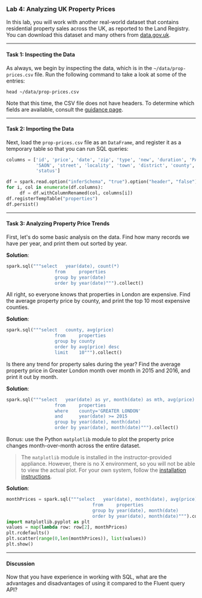 ### Lab 4: Analyzing UK Property Prices

In this lab, you will work with another real-world dataset that contains residential property sales across the UK, as reported to the Land Registry. You can download this dataset and many others from [data.gov.uk](https://data.gov.uk/dataset/land-registry-monthly-price-paid-data).

___

#### Task 1: Inspecting the Data

As always, we begin by inspecting the data, which is in the `~/data/prop-prices.csv` file. Run the following command to take a look at some of the entries:

```
head ~/data/prop-prices.csv
```

Note that this time, the CSV file does not have headers. To determine which fields are available, consult the [guidance page](https://www.gov.uk/guidance/about-the-price-paid-data).

___

#### Task 2: Importing the Data

Next, load the `prop-prices.csv` file as an `DataFrame`, and register it as a temporary table so that you can run SQL queries:

```python
columns = ['id', 'price', 'date', 'zip', 'type', 'new', 'duration', 'PAON',
           'SAON', 'street', 'locality', 'town', 'district', 'county', 'ppd',
           'status']

df = spark.read.option("inferSchema", "true").option("header", "false").csv("file:///home/ubuntu/data/prop-prices.csv")
for i, col in enumerate(df.columns):                                        
     df = df.withColumnRenamed(col, columns[i])
df.registerTempTable("properties")
df.persist()
```

___

#### Task 3: Analyzing Property Price Trends

First, let's do some basic analysis on the data. Find how many records we have per year, and print them out sorted by year.

**Solution**:

```python
spark.sql("""select   year(date), count(*)
                  from     properties
                  group by year(date)
                  order by year(date)""").collect()
```

All right, so everyone knows that properties in London are expensive. Find the average property price by county, and print the top 10 most expensive counties.

**Solution**:

```python
spark.sql("""select   county, avg(price)
                  from     properties
                  group by county
                  order by avg(price) desc
                  limit    10""").collect()
```

Is there any trend for property sales during the year? Find the average property price in Greater London month over month in 2015 and 2016, and print it out by month.

**Solution**:

```python
spark.sql("""select   year(date) as yr, month(date) as mth, avg(price)
                  from     properties
                  where    county='GREATER LONDON'
                  and      year(date) >= 2015
                  group by year(date), month(date)
                  order by year(date), month(date)""").collect()
```

Bonus: use the Python `matplotlib` module to plot the property price changes month-over-month across the entire dataset.

> The `matplotlib` module is installed in the instructor-provided appliance. However, there is no X environment, so you will not be able to view the actual plot. For your own system, follow the [installation instructions](http://matplotlib.org/users/installing.html).

**Solution**:

```python
monthPrices = spark.sql("""select   year(date), month(date), avg(price)
                                from     properties
                                group by year(date), month(date)
                                order by year(date), month(date)""").collect()
import matplotlib.pyplot as plt
values = map(lambda row: row[2], monthPrices)
plt.rcdefaults()
plt.scatter(range(0,len(monthPrices)), list(values))
plt.show()
```

___

#### Discussion

Now that you have experience in working with SQL, what are the advantages and disadvantages of using it compared to the Fluent query API?
